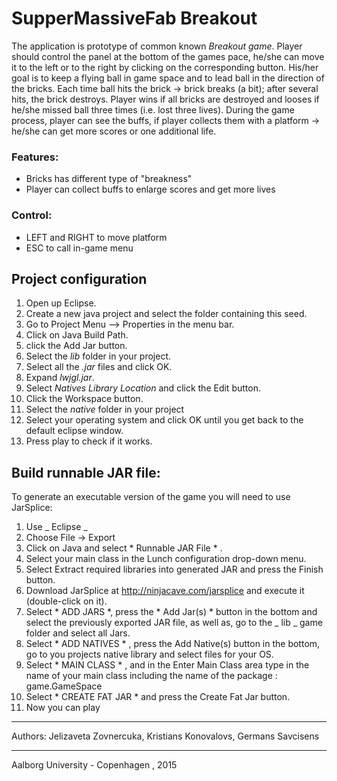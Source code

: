 # SupperMassiveFab Breakout

The application is prototype of common known _*Breakout game*_. Player should control the panel at the bottom of the games pace, he/she can move it to the left or to the right by clicking on the corresponding button. His/her goal is to keep a flying ball in game space and to lead ball in the direction of the bricks. Each time ball hits the brick -> brick breaks (a bit); after several hits, the brick destroys. Player wins if all bricks are destroyed and looses if he/she missed ball three times (i.e. lost three lives). During the game process, player can see the buffs, if player collects them with a platform -> he/she can get more scores or one additional life.

### Features:
* Bricks has different type of "breakness"
* Player can collect buffs to enlarge scores and get more lives

### Control:
* LEFT and RIGHT to move platform
* ESC to call in-game menu

## Project configuration

1. Open up Eclipse.
2. Create a new java project and select the folder containing this seed.
2. Go to Project Menu  --> Properties in the menu bar.
3. Click on Java Build Path.
4. click the Add Jar button.
5. Select the *lib* folder in your project.
6. Select all the *.jar* files and click OK.
7. Expand *lwjgl.jar*.
8. Select *Natives Library Location* and click the Edit button.
9. Click the Workspace button.
10. Select the *native* folder in your project
11. Select your operating system and click OK until you get back to the default eclipse window.
12. Press play to check if it works.

## Build runnable JAR file:
To generate an executable version of the game you will need to use JarSplice:

1. Use _ Eclipse _
2. Choose File -> Export
2. Click on Java and select * Runnable JAR File * .
3. Select your main class in the Lunch configuration drop-down menu.
4. Select Extract required libraries into generated JAR and press the Finish button.
5. Download JarSplice at http://ninjacave.com/jarsplice and execute it (double-click on it).
6. Select * ADD JARS *, press the * Add Jar(s) * button in the bottom and select the previously exported JAR file, as well as, go to the _ lib _ game folder and select all Jars.
7. Select * ADD NATIVES * , press the Add Native(s) button in the bottom, go to you projects native library and select files for your OS.
8. Select * MAIN CLASS * , and in the Enter Main Class area type in the name of your main class including the name of the package : game.GameSpace
9. Select * CREATE FAT JAR * and press the Create Fat Jar button.
10. Now you can play


***
Authors: Jelizaveta Zovnercuka, Kristians Konovalovs, Germans Savcisens
***
Aalborg University - Copenhagen , 2015


